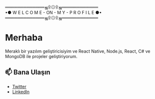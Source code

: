 ═════════════ஜ۩۞۩ஜ════════════                     
•● W E L C O M E - ON - M Y - P R O F I L E ●•          
═════════════ஜ۩۞۩ஜ════════════

# Merhaba

Meraklı bir yazılım geliştiricisiyim ve React Native, Node.js, React, C# ve MongoDB ile projeler geliştiriyorum. 


## 📫 Bana Ulaşın


- [Twitter](https://x.com/xauqse)
- [LinkedIn](https://www.linkedin.com/in/bahad%C4%B1r-terzi-a93357295/)


<!--
**xauqse/xauqse** is a ✨ _special_ ✨ repository because its `README.md` (this file) appears on your GitHub profile.

Here are some ideas to get you started:

- 🔭 I’m currently working on ...
- 🌱 I’m currently learning ...
- 👯 I’m looking to collaborate on ...
- 🤔 I’m looking for help with ...
- 💬 Ask me about ...
- 📫 How to reach me: ...
- 😄 Pronouns: ...
- ⚡ Fun fact: ...
-->
